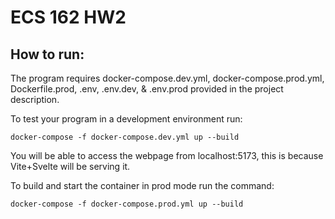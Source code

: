 # ECS 162 HW2
## How to run:
The program requires docker-compose.dev.yml, docker-compose.prod.yml, Dockerfile.prod, .env, .env.dev, & .env.prod provided in the project description.

To test your program in a development environment run:

`docker-compose -f docker-compose.dev.yml up --build`

You will be able to access the webpage from localhost:5173, this is because Vite+Svelte will be serving it.

To build and start the container in prod mode run the command:

`docker-compose -f docker-compose.prod.yml up --build`
